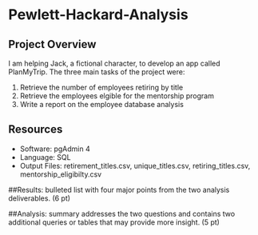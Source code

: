 # Pewlett-Hackard-Analysis

## Project Overview
I am helping Jack, a fictional character, to develop an app called PlanMyTrip. The three main tasks of the project were:

1. Retrieve the number of employees retiring by title
2. Retrieve the employees elgible for the mentorship program
3. Write a report on the employee database analysis

## Resources
- Software: pgAdmin 4
- Language: SQL
- Output Files: retirement_titles.csv, unique_titles.csv, retiring_titles.csv, mentorship_eligibilty.csv

##Results: bulleted list with four major points from the two analysis deliverables. (6 pt)


##Analysis: summary addresses the two questions and contains two additional queries or tables that may provide more insight. (5 pt)



